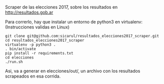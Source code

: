 Scraper de las elecciones 2017, sobre los resultados en http://resultados.gob.ar

Para correrlo, hay que instalar un entorno de python3 en virtualenv:
(Instrucciones validas en Linux)

```
git clone git@github.com:sicarul/resultados_elecciones2017_scraper.git
cd resultados_elecciones2017_scraper
virtualenv -p python3 .
. bin/activate
pip install -r requirements.txt
cd elecciones
./run.sh
```

Asi, va a generar en elecciones/out/, un archivo con los resultados scrapeados en esa corrida.
